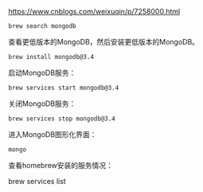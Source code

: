 
https://www.cnblogs.com/weixuqin/p/7258000.html

````
brew search mongodb
````
查看更低版本的MongoDB，然后安装更低版本的MongoDB。
````
brew install mongodb@3.4
````
启动MongoDB服务：
````
brew services start mongodb@3.4
````
关闭MongoDB服务：

````
brew services stop mongodb@3.4
````
进入MongoDB图形化界面：

````
mongo
````
查看homebrew安装的服务情况：

brew services list